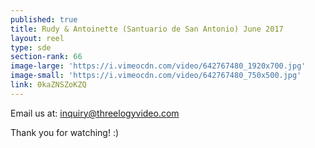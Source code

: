 ```yaml
---
published: true
title: Rudy & Antoinette (Santuario de San Antonio) June 2017
layout: reel
type: sde
section-rank: 66
image-large: 'https://i.vimeocdn.com/video/642767480_1920x700.jpg'
image-small: 'https://i.vimeocdn.com/video/642767480_750x500.jpg'
link: 0kaZNSZoKZQ
---
```

Email us at: inquiry@threelogyvideo.com

Thank you for watching! :)
